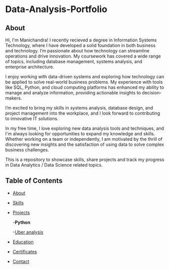 # Data-Analysis-Portfolio

## About

Hi, I'm Manichandra! I recently recieved a degree in Information Systems Technology, where I have developed a solid foundation in both business and technology. I’m passionate about how technology can streamline operations and drive innovation. My coursework has covered a wide range of topics, including database management, systems analysis, and enterprise architecture.

I enjoy working with data-driven systems and exploring how technology can be applied to solve real-world business problems. My experience with tools like SQL, Python, and cloud computing platforms has enhanced my ability to manage and analyze information, providing actionable insights to decision-makers.

I’m excited to bring my skills in systems analysis, database design, and project management into the workplace, and I look forward to contributing to innovative IT solutions.

In my free time, I love exploring new data analysis tools and techniques, and I'm always looking for opportunities to expand my knowledge and skills. Whether working on a team or independently, I am motivated by the thrill of discovering new insights and the satisfaction of using data to solve complex business challenges.

This is a repository to showcase skills, share projects and track my progress in Data Analytics / Data Science related topics.

## Table of Contents
- [About](#About)
  
- [Skills](#Skills)
  
- [Projects](#Projects)
  
  -**Python**

    -[Uber analysis](#Uber-analysis)      

- [Education](#Education)

- [Certificates](#Certificates)

- [Contact](#Contact)


